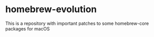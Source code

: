 # homebrew-evolution
This is a repository with important patches to some homebrew-core packages for macOS
